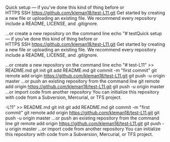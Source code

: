 Quick setup — if you’ve done this kind of thing before
or	
HTTPS
SSH
https://github.com/kleman18/test-L11.git
Get started by creating a new file or uploading an existing file. We recommend every repository include a README, LICENSE, and .gitignore.

…or create a new repository on the command line
echo "# testQuick setup — if you’ve done this kind of thing before
or	
HTTPS
SSH
https://github.com/kleman18/test-L11.git
Get started by creating a new file or uploading an existing file. We recommend every repository include a README, LICENSE, and .gitignore.

…or create a new repository on the command line
echo "# test-L11" >> README.md
git init
git add README.md
git commit -m "first commit"
git remote add origin https://github.com/kleman18/test-L11.git
git push -u origin master
…or push an existing repository from the command line
git remote add origin https://github.com/kleman18/test-L11.git
git push -u origin master
…or import code from another repository
You can initialize this repository with code from a Subversion, Mercurial, or TFS project.

-L11" >> README.md
git init
git add README.md
git commit -m "first commit"
git remote add origin https://github.com/kleman18/test-L11.git
git push -u origin master
…or push an existing repository from the command line
git remote add origin https://github.com/kleman18/test-L11.git
git push -u origin master
…or import code from another repository
You can initialize this repository with code from a Subversion, Mercurial, or TFS project.

